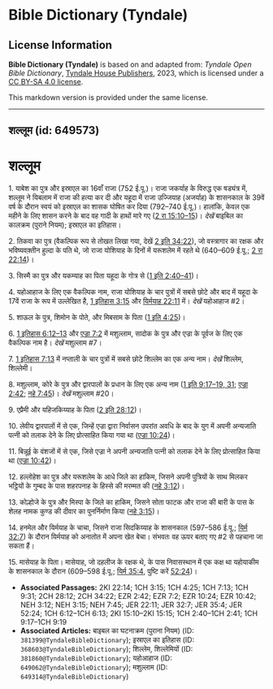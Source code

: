 # Bible Dictionary (Tyndale)

## License Information

**Bible Dictionary (Tyndale)** is based on and adapted from: _Tyndale Open Bible Dictionary_, [Tyndale House Publishers](https://tyndaleopenresources.com/), 2023, which is licensed under a [CC BY-SA 4.0 license](https://creativecommons.org/licenses/by-sa/4.0/legalcode.en).

This markdown version is provided under the same license.



--------------------------------

## शल्लूम (id: 649573)

शल्लूम
======

1\. याबेश का पुत्र और इस्राएल का 16वाँ राजा (752 ई.पू.)। राजा जकर्याह के विरुद्ध एक षड्यंत्र में, शल्लूम ने यिबलाम में राजा की हत्या कर दी और यहूदा में राजा उज्जियाह (अजर्याह) के शासनकाल के 39वें वर्ष के दौरान स्वयं को इस्राएल का शासक घोषित कर दिया (792–740 ई.पू.)। हालांकि, केवल एक महीने के लिए शासन करने के बाद वह गादी के हाथों मारे गए ([2 रा 15:10–15](https://ref.ly/2Kgs15:10-2Kgs15:15))। *देखें* बाइबिल का कालक्रम (पुराने नियम); इस्राएल का इतिहास। 

2\. तिकवा का पुत्र (वैकल्पिक रूप से तोखत लिखा गया, देखें [2 इति 34:22](https://ref.ly/2Chr34:22)), जो वस्त्रागार का रक्षक और भविष्यवक़्तीन हुल्दा के पति थे, जो राजा योशियाह के दिनों में यरूशलेम में रहते थे (640–609 ई.पू.; [2 रा 22:14](https://ref.ly/2Kgs22:14))।

3\. सिस्मै का पुत्र और यकम्याह का पिता यहूदा के गोत्र से ([1 इति 2:40–41](https://ref.ly/1Chr2:40-1Chr2:41))।

4\. यहोआहाज के लिए एक वैकल्पिक नाम, राजा योशियाह के चार पुत्रों में सबसे छोटे और बाद में यहूदा के 17वें राजा के रूप में उल्लेखित है, [1 इतिहास 3:15](https://ref.ly/1Chr3:15) और [यिर्मयाह 22:11](https://ref.ly/Jer22:11) में। *देखें*  यहोआहाज \#2।

5\. शाऊल के पुत्र, शिमोन के पोते, और मिबसाम के पिता ([1 इति 4:25](https://ref.ly/1Chr4:25))।

6\. [1 इतिहास 6:12–13](https://ref.ly/1Chr6:12-1Chr6:13) और [एज्रा 7:2](https://ref.ly/Ezra7:2) में मशुल्लाम, सादोक के पुत्र और एज्रा के पूर्वज के लिए एक वैकल्पिक नाम है। *देखें* मशुल्लाम \#7।

7\. [1 इतिहास 7:13](https://ref.ly/1Chr7:13) में नप्ताली के चार पुत्रों में सबसे छोटे शिल्लेम का एक अन्य नाम। *देखें* शिल्लेम, शिल्लेमी।

8\. मशुल्लाम, कोरे के पुत्र और द्वारपालों के प्रधान के लिए एक अन्य नाम ([1 इति 9:17–19, 31](https://ref.ly/1Chr9:17-1Chr9:19,1Chr9:31); [एज्रा 2:42](https://ref.ly/Ezra2:42); [नहे 7:45](https://ref.ly/Neh7:45))। *देखें* मशुल्लाम \#20।

9\. एप्रैमी और यहिजकिय्याह के पिता ([2 इति 28:12](https://ref.ly/2Chr28:12))।

10\. लेवीय द्वारपालों में से एक, जिन्हें एज्रा द्वारा निर्वासन उपरांत अवधि के बाद के युग में अपनी अन्यजाति पत्नी को तलाक देने के लिए प्रोत्साहित किया गया था ([एज्रा 10:24](https://ref.ly/Ezra10:24))।

11\. बिन्नूई के वंशजों में से एक, जिसे एज्रा ने अपनी अन्यजाति पत्नी को तलाक देने के लिए प्रोत्साहित किया था ([एज्रा 10:42](https://ref.ly/Ezra10:42))।

12\. हल्लोहेश का पुत्र और यरूशलेम के आधे जिले का हाकिम, जिसने अपनी पुत्रियों के साथ मिलकर भट्ठियों के गुम्बद के पास शहरपनाह के हिस्से की मरम्मत की ([नहे 3:12](https://ref.ly/Neh3:12))।

13\. कोल्होजे के पुत्र और मिस्पा के जिले का हाकिम, जिसने सोता फाटक और राजा की बारी के पास के शेलह नामक कुण्ड की दीवार का पुनर्निर्माण किया ([नहे 3:15](https://ref.ly/Neh3:15))।

14\. हनमेल और यिर्मयाह के चाचा, जिसने राजा सिदकिय्याह के शासनकाल (597–586 ई.पू.; [यिर्म 32:7](https://ref.ly/Jer32:7)) के दौरान यिर्मयाह को अनातोत में अपना खेत बेचा। संभवतः वह ऊपर बताए गए \#2 से पहचाना जा सकता हैं।

15\. मासेयाह के पिता। मासेयाह, जो दहलीज के रक्षक थे, के पास निवासस्थान में एक कक्ष था यहोयाकीम के शासनकाल के दौरान (609–598 ई.पू.; [यिर्म 35:4](https://ref.ly/Jer35:4), पुष्टि करें [52:24](https://ref.ly/Jer52:24))।

* **Associated Passages:** 2KI 22:14; 1CH 3:15; 1CH 4:25; 1CH 7:13; 1CH 9:31; 2CH 28:12; 2CH 34:22; EZR 2:42; EZR 7:2; EZR 10:24; EZR 10:42; NEH 3:12; NEH 3:15; NEH 7:45; JER 22:11; JER 32:7; JER 35:4; JER 52:24; 1CH 6:12–1CH 6:13; 2KI 15:10–2KI 15:15; 1CH 2:40–1CH 2:41; 1CH 9:17–1CH 9:19
* **Associated Articles:** बाइबल का घटनाक्रम (पुराना नियम) (ID: `381399@TyndaleBibleDictionary`); इस्राएल का इतिहास  (ID: `368603@TyndaleBibleDictionary`); शिल्लेम, शिल्लेमियों (ID: `381860@TyndaleBibleDictionary`); यहोआहाज (ID: `649062@TyndaleBibleDictionary`); मशुल्लाम (ID: `649314@TyndaleBibleDictionary`)

